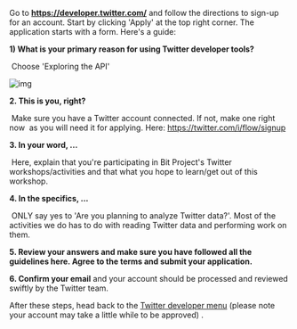 Go to **https://developer.twitter.com/** and follow the directions to sign-up for an account. Start by clicking 'Apply' at the top right corner. The application starts with a form. Here's a guide:

**1) What is your primary reason for using Twitter developer tools?**   

​		Choose 'Exploring the API'

![img](https://lh4.googleusercontent.com/FDbZyUk7vMqSvNetKe0kH7DhjGIzXKId0X_WeC691XAY-Ii51jCEWxijf9ORvugK2DxNYyJWl2NxH7ChbiJZoQ1DHSVKxUVP71BojX-Tkm6U3C8xcWUMXIlve4LaZeOeZXCd6yxOnyY)

**2. This is you, right?**

​		Make sure you have a Twitter account connected. If not, make one right now
​		as you will need it for applying. Here: https://twitter.com/i/flow/signup

**3. In your word, ...** 

​	Here, explain that you're participating in Bit Project's Twitter 	
​	workshops/activities and that what you hope to learn/get out of this workshop.

**4. In the specifics, ...** 

​	ONLY say yes to 'Are you planning to analyze Twitter data?'. Most of the 	
​	activities we do has to do with reading Twitter data and performing work on
​	them. 

**5. Review your answers and make sure you have followed all the guidelines here. Agree to the terms and submit your application.**

**6. Confirm your email** and your account should be processed and reviewed swiftly by the Twitter team.

After these steps, head back to the [Twitter developer menu](https://developer.twitter.com/en/apps
) (please note your account may take a little while to be approved) . 

